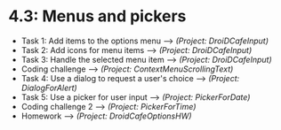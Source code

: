# 4.3: Menus and pickers

* Task 1: Add items to the options menu --> *(Project: DroiDCafeInput)*
* Task 2: Add icons for menu items --> *(Project: DroiDCafeInput)*
* Task 3: Handle the selected menu item --> *(Project: DroiDCafeInput)*
* Coding challenge --> *(Project: ContextMenuScrollingText)*
* Task 4: Use a dialog to request a user's choice --> *(Project: DialogForAlert)*
* Task 5: Use a picker for user input --> *(Project: PickerForDate)*
* Coding challenge 2 --> *(Project: PickerForTime)*
* Homework --> *(Project: DroidCafeOptionsHW)*
